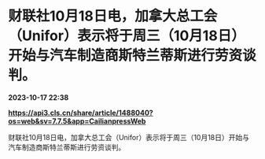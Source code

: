 # 财联社10月18日电，加拿大总工会（Unifor）表示将于周三（10月18日）开始与汽车制造商斯特兰蒂斯进行劳资谈判。

**2023-10-17 22:38**

**https://api3.cls.cn/share/article/1488040?os=web&sv=7.7.5&app=CailianpressWeb**

财联社10月18日电，加拿大总工会（Unifor）表示将于周三（10月18日）开始与汽车制造商斯特兰蒂斯进行劳资谈判。
